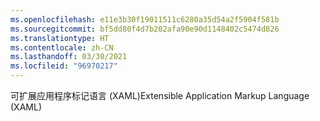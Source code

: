 ```yaml
---
ms.openlocfilehash: e11e3b30f19011511c6280a35d54a2f5904f581b
ms.sourcegitcommit: bf5dd80f4d7b202afa90e90d1148402c5474d826
ms.translationtype: HT
ms.contentlocale: zh-CN
ms.lasthandoff: 03/30/2021
ms.locfileid: "96970217"
---
```

<span data-ttu-id="c7f76-101">可扩展应用程序标记语言 (XAML)</span><span class="sxs-lookup"><span data-stu-id="c7f76-101">Extensible Application Markup Language (XAML)</span></span>
